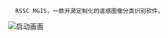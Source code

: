       RSSC MGIS，一款开源定制化的遥感图像分类识别软件。

![启动画面](https://github.com/Error-Chtholly/RSSC-MGIS/assets/163730294/034c0846-eaa4-4255-b13d-f4e51e945e14)
